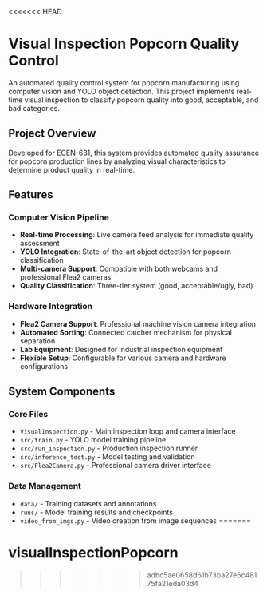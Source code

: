 <<<<<<< HEAD
# Visual Inspection Popcorn Quality Control

An automated quality control system for popcorn manufacturing using computer vision and YOLO object detection. This project implements real-time visual inspection to classify popcorn quality into good, acceptable, and bad categories.

## Project Overview

Developed for ECEN-631, this system provides automated quality assurance for popcorn production lines by analyzing visual characteristics to determine product quality in real-time.

## Features

### Computer Vision Pipeline
- **Real-time Processing**: Live camera feed analysis for immediate quality assessment
- **YOLO Integration**: State-of-the-art object detection for popcorn classification  
- **Multi-camera Support**: Compatible with both webcams and professional Flea2 cameras
- **Quality Classification**: Three-tier system (good, acceptable/ugly, bad)

### Hardware Integration
- **Flea2 Camera Support**: Professional machine vision camera integration
- **Automated Sorting**: Connected catcher mechanism for physical separation
- **Lab Equipment**: Designed for industrial inspection equipment
- **Flexible Setup**: Configurable for various camera and hardware configurations

## System Components

### Core Files
- `VisualInspection.py` - Main inspection loop and camera interface
- `src/train.py` - YOLO model training pipeline  
- `src/run_inspection.py` - Production inspection runner
- `src/inference_test.py` - Model testing and validation
- `src/Flea2Camera.py` - Professional camera driver interface

### Data Management
- `data/` - Training datasets and annotations
- `runs/` - Model training results and checkpoints
- `video_from_imgs.py` - Video creation from image sequences
=======
# visualInspectionPopcorn
>>>>>>> adbc5ae0658d61b73ba27e6c48175fa21eda03d4
